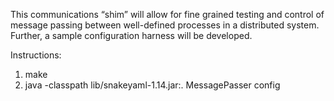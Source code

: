 This communications “shim” will allow for fine grained testing and control of message passing between well-defined processes in a distributed system. Further, a sample configuration harness will be developed.

Instructions:
1) make
2) java -classpath lib/snakeyaml-1.14.jar:. MessagePasser config <local name>
